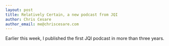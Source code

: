 ```yaml
---
layout: post
title: Relatively Certain, a new podcast from JQI
author: Chris Cesare
author_email: me@chriscesare.com
---
```

Earlier this week, I published the first JQI podcast in more than three years.
